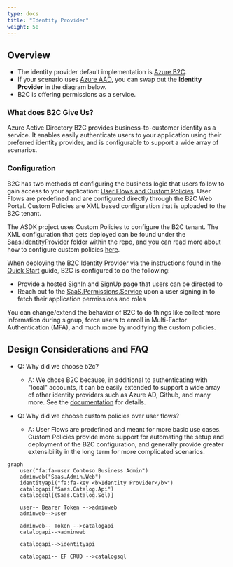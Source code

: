 ```yaml
---
type: docs
title: "Identity Provider"
weight: 50
---
```

## Overview

- The identity provider default implementation is [Azure B2C](https://docs.microsoft.com/en-us/azure/active-directory-b2c/overview).
- If your scenario uses [Azure AAD](https://azure.microsoft.com/en-us/services/active-directory/), you can swap out the **Identity Provider** in the diagram below.
- B2C is offering permissions as a service.

### What does B2C Give Us?

Azure Active Directory B2C provides business-to-customer identity as a service. It enables easily authenticate users to your application using their preferred identity provider, and is configurable to support a wide array of scenarios.

### Configuration

B2C has two methods of configuring the business logic that users follow to gain access to your application: [User Flows and Custom Policies](https://docs.microsoft.com/en-us/azure/active-directory-b2c/user-flow-overview). User Flows are predefined and are configured directly through the B2C Web Portal. Custom Policies are XML based configuration that is uploaded to the B2C tenant.

The ASDK project uses Custom Policies to configure the B2C tenant. The XML configuration that gets deployed can be found under the [Saas.IdentityProvider](https://github.com/Azure/azure-saas/tree/main/src/Saas.Identity/Saas.IdentityProvider) folder within the repo, and you can read more about how to configure custom policies [here](https://docs.microsoft.com/en-us/azure/active-directory-b2c/user-flow-overview).

When deploying the B2C Identity Provider via the instructions found in the [Quick Start](../../quick-start) guide, B2C is configured to do the following:

- Provide a hosted SignIn and SignUp page that users can be directed to
- Reach out to the [SaaS.Permissions.Service](../permissions-service) upon a user signing in to fetch their application permissions and roles

You can change/extend the behavior of B2C to do things like collect more information during signup, force users to enroll in Multi-Factor Authentication (MFA), and much more by modifying the custom policies. 
## Design Considerations and FAQ

- Q: Why did we choose b2c?
  - A: We chose B2C because, in additional to authenticating with "local" accounts, it can be easily extended to support a wide array of other identity providers such as Azure AD, Github, and many more. See the [documentation](https://docs.microsoft.com/en-us/azure/active-directory-b2c/add-identity-provider) for details.

- Q: Why did we choose custom policies over user flows?
  - A: User Flows are predefined and meant for more basic use cases. Custom Policies provide more support for automating the setup and deployment of the B2C configuration, and generally provide greater extensibility in the long term for more complicated scenarios.

<!-- TODO : Update this to new architecture -->
```mermaid
graph
	user("fa:fa-user Contoso Business Admin")
	adminweb("Saas.Admin.Web")
	identityapi("fa:fa-key <b>Identity Provider</b>")
	catalogapi("Saas.Catalog.Api")
	catalogsql[(Saas.Catalog.Sql)]

	user-- Bearer Token -->adminweb
	adminweb-->user

	adminweb-- Token -->catalogapi
	catalogapi-->adminweb

	catalogapi-->identityapi

	catalogapi-- EF CRUD -->catalogsql
``` 